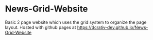 # News-Grid-Website

Basic 2 page website which uses the grid system to organize the page layout.
Hosted with github pages at https://dcrativ-dev.github.io/News-Grid-Website
